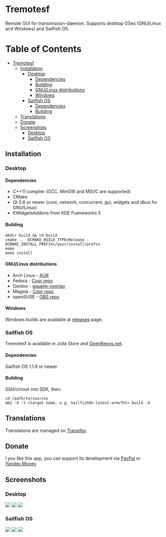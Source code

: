 # Tremotesf
Remote GUI for transmission-daemon. Supports desktop OSes (GNU/Linux and Windows) and Sailfish OS.

Table of Contents
=================

   * [Tremotesf](#tremotesf)
      * [Installation](#installation)
         * [Desktop](#desktop)
            * [Dependencies](#dependencies)
            * [Building](#building)
            * [GNU/Linux distributions](#gnulinux-distributions)
            * [Windows](#windows)
         * [Sailfish OS](#sailfish-os)
            * [Dependencies](#dependencies-1)
            * [Building](#building-1)
      * [Translations](#translations)
      * [Donate](#donate)
      * [Screenshots](#screenshots)
         * [Desktop](#desktop-1)
         * [Sailfish OS](#sailfish-os-1)


## Installation
### Desktop
#### Dependencies
- C++11 compiler (GCC, MinGW and MSVC are supported)
- CMake
- Qt 5.6 or newer (core, network, concurrent, gui, widgets and dbus for GNU/Linux)
- KWidgetsAddons from KDE Frameworks 5

#### Building
```
mkdir build && cd build
cmake .. -DCMAKE_BUILD_TYPE=Release -DCMAKE_INSTALL_PREFIX=/your/install/prefix
make
make install
```

#### GNU/Linux distributions
- Arch Linux - [AUR](https://aur.archlinux.org/packages/tremotesf)
- Fedora - [Copr repo](https://copr.fedorainfracloud.org/coprs/equeim/tremotesf)
- Gentoo - [equeim-overlay](https://github.com/equeim/equeim-overlay)
- Mageia - [Copr repo](https://copr.fedorainfracloud.org/coprs/equeim/tremotesf)
- openSUSE - [OBS repo](https://build.opensuse.org/project/show/home:equeim:tremotesf)

#### Windows
Windows builds are available at [releases](https://github.com/equeim/tremotesf2/releases) page.

### Sailfish OS
Tremotesf is available in Jolla Store and [OpenRepos.net](https://openrepos.net/content/equeim/tremotesf).
#### Dependencies
Sailfish OS 1.1.9 or newer
#### Building
SSH/chroot into SDK, then:
```
cd /path/to/sources
mb2 -X -t <target name, e.g. SailfishOS-latest-armv7hl> build -d
```

## Translations
Translations are managed on [Transifex](https://www.transifex.com/equeim/tremotesf).

## Donate
I you like this app, you can support its development via [PayPal](https://www.paypal.com/cgi-bin/webscr?cmd=_donations&business=DDQTRHTY5YV2G&item_name=Support%20Tremotesf%20development&no_note=1&item_number=3&no_shipping=1&currency_code=EUR) or [Yandex.Money](https://yasobe.ru/na/tremotesf).

## Screenshots
### Desktop
![](http://i.imgur.com/b1qqVZ1.png)
![](http://i.imgur.com/dhopqqf.png)
![](http://i.imgur.com/FGEjDvC.png)
### Sailfish OS
![](http://i.imgur.com/pNVIpCm.png)
![](http://i.imgur.com/RCqDejT.png)
![](http://i.imgur.com/K3vs1sq.png)
